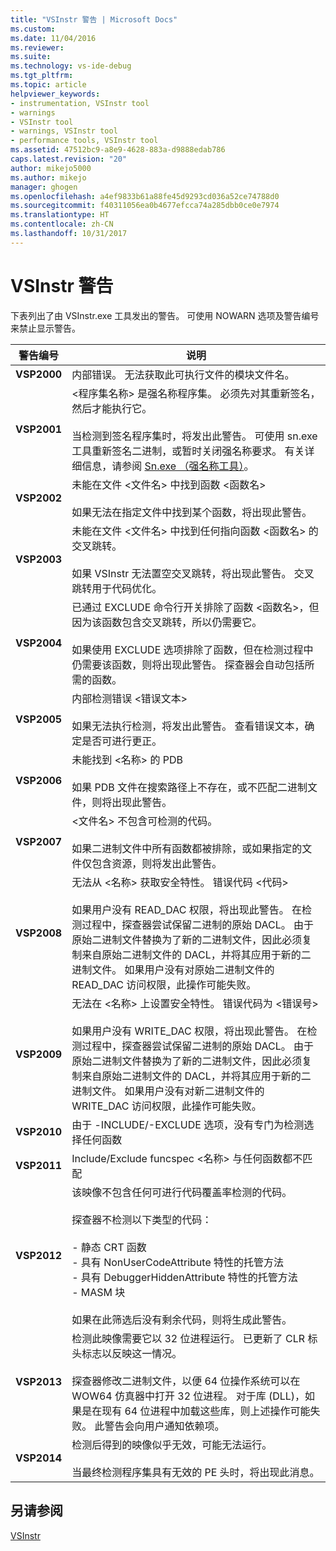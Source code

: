 ```yaml
---
title: "VSInstr 警告 | Microsoft Docs"
ms.custom: 
ms.date: 11/04/2016
ms.reviewer: 
ms.suite: 
ms.technology: vs-ide-debug
ms.tgt_pltfrm: 
ms.topic: article
helpviewer_keywords:
- instrumentation, VSInstr tool
- warnings
- VSInstr tool
- warnings, VSInstr tool
- performance tools, VSInstr tool
ms.assetid: 47512bc9-a8e9-4628-883a-d9888edab786
caps.latest.revision: "20"
author: mikejo5000
ms.author: mikejo
manager: ghogen
ms.openlocfilehash: a4ef9833b61a88fe45d9293cd036a52ce74788d0
ms.sourcegitcommit: f40311056ea0b4677efcca74a285dbb0ce0e7974
ms.translationtype: HT
ms.contentlocale: zh-CN
ms.lasthandoff: 10/31/2017
---
```

# <a name="vsinstr-warnings"></a>VSInstr 警告
下表列出了由 VSInstr.exe 工具发出的警告。 可使用 NOWARN 选项及警告编号来禁止显示警告。  
  
|警告编号|说明|  
|--------------------|-----------------|  
|**VSP2000**|内部错误。 无法获取此可执行文件的模块文件名。|  
|**VSP2001**|\<程序集名称> 是强名称程序集。 必须先对其重新签名，然后才能执行它。<br /><br /> 当检测到签名程序集时，将发出此警告。 可使用 sn.exe 工具重新签名二进制，或暂时关闭强名称要求。 有关详细信息，请参阅 [Sn.exe （强名称工具）](/dotnet/framework/tools/sn-exe-strong-name-tool)。|  
|**VSP2002**|未能在文件 \<文件名> 中找到函数 \<函数名><br /><br /> 如果无法在指定文件中找到某个函数，将出现此警告。|  
|**VSP2003**|未能在文件 \<文件名> 中找到任何指向函数 \<函数名> 的交叉跳转。<br /><br /> 如果 VSInstr 无法置空交叉跳转，将出现此警告。 交叉跳转用于代码优化。|  
|**VSP2004**|已通过 EXCLUDE 命令行开关排除了函数 \<函数名>，但因为该函数包含交叉跳转，所以仍需要它。<br /><br /> 如果使用 EXCLUDE 选项排除了函数，但在检测过程中仍需要该函数，则将出现此警告。 探查器会自动包括所需的函数。|  
|**VSP2005**|内部检测错误 \<错误文本><br /><br /> 如果无法执行检测，将发出此警告。 查看错误文本，确定是否可进行更正。|  
|**VSP2006**|未能找到 \<名称> 的 PDB<br /><br /> 如果 PDB 文件在搜索路径上不存在，或不匹配二进制文件，则将出现此警告。|  
|**VSP2007**|\<文件名> 不包含可检测的代码。<br /><br /> 如果二进制文件中所有函数都被排除，或如果指定的文件仅包含资源，则将发出此警告。|  
|**VSP2008**|无法从 \<名称> 获取安全特性。 错误代码 \<代码><br /><br /> 如果用户没有 READ_DAC 权限，将出现此警告。 在检测过程中，探查器尝试保留二进制的原始 DACL。 由于原始二进制文件替换为了新的二进制文件，因此必须复制来自原始二进制文件的 DACL，并将其应用于新的二进制文件。 如果用户没有对原始二进制文件的 READ_DAC 访问权限，此操作可能失败。|  
|**VSP2009**|无法在 \<名称> 上设置安全特性。 错误代码为 \<错误号><br /><br /> 如果用户没有 WRITE_DAC 权限，将出现此警告。 在检测过程中，探查器尝试保留二进制的原始 DACL。 由于原始二进制文件替换为了新的二进制文件，因此必须复制来自原始二进制文件的 DACL，并将其应用于新的二进制文件。 如果用户没有对新二进制文件的 WRITE_DAC 访问权限，此操作可能失败。|  
|**VSP2010**|由于 -INCLUDE/-EXCLUDE 选项，没有专门为检测选择任何函数|  
|**VSP2011**|Include/Exclude funcspec \<名称> 与任何函数都不匹配|  
|**VSP2012**|该映像不包含任何可进行代码覆盖率检测的代码。<br /><br /> 探查器不检测以下类型的代码：<br /><br /> - 静态 CRT 函数<br />- 具有 NonUserCodeAttribute 特性的托管方法<br />- 具有 DebuggerHiddenAttribute 特性的托管方法<br />- MASM 块<br /><br /> 如果在此筛选后没有剩余代码，则将生成此警告。|  
|**VSP2013**|检测此映像需要它以 32 位进程运行。 已更新了 CLR 标头标志以反映这一情况。<br /><br /> 探查器修改二进制文件，以便 64 位操作系统可以在 WOW64 仿真器中打开 32 位进程。 对于库 (DLL)，如果是在现有 64 位进程中加载这些库，则上述操作可能失败。 此警告会向用户通知依赖项。|  
|**VSP2014**|检测后得到的映像似乎无效，可能无法运行。<br /><br /> 当最终检测程序集具有无效的 PE 头时，将出现此消息。|  
  
## <a name="see-also"></a>另请参阅  
 [VSInstr](../profiling/vsinstr.md)